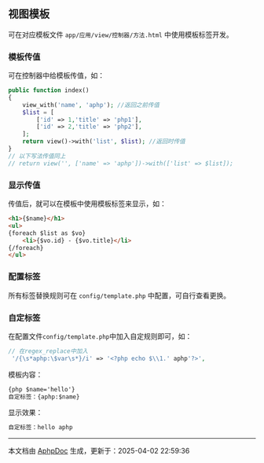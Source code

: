 ## 视图模板

可在对应模板文件 `app/应用/view/控制器/方法.html` 中使用模板标签开发。

### 模板传值

可在控制器中给模板传值，如：

```php
public function index()
{    
    view_with('name', 'aphp'); //返回之前传值
	$list = [
		['id' => 1,'title' => 'php1'],
		['id' => 2,'title' => 'php2'],
	];
	return view()->with('list', $list); //返回时传值
}
// 以下写法传值同上
// return view('', ['name' => 'aphp'])->with(['list' => $list]);
```

### 显示传值

传值后，就可以在模板中使用模板标签来显示，如：

```html
<h1>{$name}</h1>
<ul>
{foreach $list as $vo}
	<li>{$vo.id} - {$vo.title}</li>
{/foreach}
</ul>
```

### 配置标签

所有标签替换规则可在 `config/template.php` 中配置，可自行查看更换。

### 自定标签

在配置文件`config/template.php`中加入自定规则即可，如：

 ```php
 // 在regex_replace中加入
  '/{\s*aphp:\$var\s*}/i' => '<?php echo $\\1.' aphp'?>',
 ```

模板内容：

```html
{php $name='hello'}
自定标签：{aphp:$name}
```

显示效果：

```html
自定标签：hello aphp
```





---

本文档由 [AphpDoc](https://doc.aphp.top) 生成，更新于：2025-04-02 22:59:36
